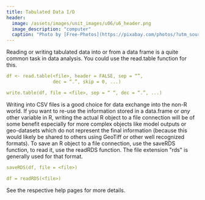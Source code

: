 ```yaml
---
title: Tabulated Data I/O
header:
  image: /assets/images/unit_images/u06/u6_header.png
  image_description: "computer"
  caption: "Photo by [Free-Photos](https://pixabay.com/photos/?utm_source=link-attribution&amp;utm_medium=referral&amp;utm_campaign=image&amp;utm_content=336373) [Pixabay](https://pixabay.com/de/?utm_source=link-attribution&amp;utm_medium=referral&amp;utm_campaign=image&amp;utm_content=336373)"
---
```


Reading or writing tabulated data into or from a data frame is a quite common task in data analysis. You could use the read.table function for this.
```yaml
df <- read.table(<file>, header = FALSE, sep = “”,
                 dec = “.”, skip = 0, ...)

write.table(df, file = <file>, sep = “ “, dec = “.”, ...)
```

Writing into CSV files is a good choice for data exchange into the non-R world. If you want to re-use the information stored in a data.frame or *any* other variable in R, writing the actual R object to a file connection will be of some benefit especially for more complex objects like model outputs or geo-datasets which do not represent the final information (because this would likely be shared to others using GeoTiff or other well recognized formats). To save an R object to a file connection, use the saveRDS function, to read it, use the readRDS function. The file extension "rds" is generally used for that format.
```yaml
saveRDS(df, file = <file>)

df = readRDS(<file>)
```
See the respective help pages for more details.
